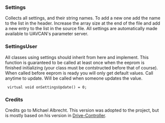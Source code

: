 ### Settings

Collects all settings, and their string names. To add a new one add the name to the list in the header. 
Increase the array size at the end of the file and add a new entry to the list in the source file.
All settings are automatically made available to UAVCAN's parameter server.


### SettingsUser

All classes using settings should inherit from here and implement. This function is guaranteed to be called at least once when the eeprom is 
finished initializing (your class must be contstructed before that of course). When called before eeprom is ready you will only get default values.
Call anytime to update. Will be called when someone updates the value.

```
 virtual void onSettingsUpdate() = 0;
```

### Credits
Credits go to Michael Albrecht. This version was adopted to the project, but is mostly based on his version in [Drive-Controller](https://ottocar.cs.ovgu.de/gitlab/ottocar/Firmware/generation/drive_controller).

